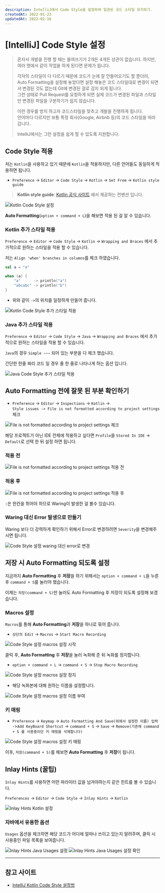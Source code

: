 ```yaml
---
description: IntelliJ에서 Code Style을 설정하여 일관된 코드 스타일 유지하기.  
createdAt: 2022-01-23  
updatedAt: 2022-02-16
---
```


# [IntelliJ] Code Style 설정

> 혼자서 개발을 진행 할 때는 들여쓰기가 2개든 4개든 상관이 없습니다. 하지만, 여러 명에서 같이 작업을 하게 된다면 문제가 됩니다.
>
> 각자의 스타일이 다 다르기 때문에 코드가 눈에 잘 안들어오기도 할 뿐더러,
> Auto Formatting을 설정해 놓았다면 설정 해놓은 코드 스타일대로 변경이 되면서
> 변경된 것도 없는데 Git에 변경된 걸로 감지 되게 됩니다.  
> 그런 상태로 Pull Request를 요청하게 되면 실제 코드가 변경된 파일과 스타일만 변경된 파일을 구분하기가 쉽지 않습니다.
>
> 이런 경우를 방지 하고자 코드스타일을 맞추고 개발을 진행하게 됩니다.  
> 언어마다 다르지만 보통 특정 회사(Google, Airbnb 등)의 코드 스타일을 따라 갑니다.
>
> IntelliJ에서는 그런 설정을 쉽게 할 수 있도록 지원합니다.

## Code Style 적용

저는 `Kotlin`을 사용하고 있기 때문에 `Kotlin`을 적용하지만, 다른 언어들도 동일하게 적용하면 됩니다.

- `Preference` -> `Editor` -> `Code Style` -> `Kotlin` -> `Set From` -> `Kotlin style guide`

> **Kotlin style guide**: [Kotlin 공식 사이트](https://kotlinlang.org/docs/coding-conventions.html) 에서 제공하는 컨벤션 입니다.

![Kotlin Code Style 설정](../../public/_posts/IntelliJ/Code_Style_설정/screenshot1.png)

**Auto Formatting**(`option + command + L`)을 해보면 적용 된 걸 알 수 있습니다.

### Kotlin 추가 스타일 적용

`Preference` -> `Editor` -> `Code Style` -> `Kotlin` -> `Wrapping and Braces` 에서 추가적으로 원하는 스타일을 적용 할 수 있습니다.

저는 `Align 'when' branches in columns`를 체크 하였습니다.

```kotlin
val a = "a"

when (a) {
	"a"      -> println("a")
	"abcabc" -> println("b")
}
```

- 위와 같이 `->`의 위치를 일정하게 만들어 줍니다.

![Kotlin Code Style 추가 스타일 적용](../../public/_posts/IntelliJ/Code_Style_설정/screenshot3.png)

### Java 추가 스타일 적용

`Preference` -> `Editor` -> `Code Style` -> `Java` -> `Wrapping and Braces` 에서 추가적으로 원하는 스타일을 적용 할 수 있습니다.

`Java`의 경우 `Simple ~~~` 되어 있는 부분을 다 체크 했습니다.

간단한 한줄 짜리 코드 일 경우 줄 한 줄로 나타나게 하는 옵션 입니다.

![Java Code Style 추가 스타일 적용](../../public/_posts/IntelliJ/Code_Style_설정/screenshot4.png)

## Auto Formatting 전에 잘못 된 부분 확인하기

- `Preference` -> `Editor` -> `Inspections` -> `Kotlin` ->  
  `Style issues -> File is not formatted according to project settings` 체크

![File is not formatted according to project settings 체크](../../public/_posts/IntelliJ/Code_Style_설정/screenshot2.png)

해당 프로젝트가 아닌 IDE 전체에 적용하고 싶다면 `Profile`을 `Stored In IDE` -> `Default`로 선택 한 뒤 설정 하면 됩니다.

### 적용 전

![File is not formatted according to project settings 적용 전](../../public/_posts/IntelliJ/Code_Style_설정/적용전_screenshot.png)

### 적용 후

![File is not formatted according to project settings 적용 후](../../public/_posts/IntelliJ/Code_Style_설정/적용후_screenshot.png)

`:`은 한칸을 뛰어야 하므로 Waring이 발생한 걸 볼수 있습니다.

### Waring 대신 Error 발생으로 만들기

Waring 보다 더 강력하게 확인하기 위해서 Error로 변경하려면 `Severity`을 변경해주시면 됩니다.

![Code Style 설정 waring 대신 error로 변경](../../public/_posts/IntelliJ/Code_Style_설정/waring_대신_error_screenshot.png)

## 저장 시 Auto Formatting 되도록 설정

지금까지 **Auto Formatting** 후 **저장**을 하기 위해서는 `option + command + L`을 누른 후 `command + S`를 눌러야 했습니다.

이제는 `저장(command + S)`만 눌러도 Auto Formatting 후 저장이 되도록 설정해 보겠습니다.

### Macros 설정

`Macros`를 통해 **Auto Formatting**과 **저장**을 하나로 묶어 줍니다.

- `상단의 Edit` -> `Macros` -> `Start Macro Recording`

![Code Style 설정 macros 설정 시작](../../public/_posts/IntelliJ/Code_Style_설정/macros_설정_screenshot1.png)

클릭 후, **Auto Formatting** 후 **저장**을 눌러 녹화해 준 뒤 녹화를 정지합니다.

- `option + command + L` -> `command + S` -> `Stop Macro Recording`

![Code Style 설정 macros 설정 정지](../../public/_posts/IntelliJ/Code_Style_설정/macros_설정_screenshot2.png)

- 해당 녹화본에 대해 원하는 이름을 설정합니다.

![Code Style 설정 macros 설정 이름 부여](../../public/_posts/IntelliJ/Code_Style_설정/macros_설정_screenshot3.png)

### 키 매핑

- `Preference` -> `Keymap` -> `Auto Formatting And Save(위에서 설정한 이름) 입력` ->`Add KeyBoard Shortcut` ->
  `command + S` -> `Save` -> `Remove(기존에 command + S 를 사용중이던 키 매핑을 삭제합니다)`

![Code Style 설정 macros 설정 키 매핑](../../public/_posts/IntelliJ/Code_Style_설정/macros_설정_screenshot4.png)

이후, `저장(command + S)`를 해보면 **Auto Formatting** 후 **저장**이 됩니다.

## Inlay Hints (꿀팁)

`Inlay Hints`를 사용하면 어떤 파라미터 값을 넘겨야하는지 같은 힌트를 볼 수 있습니다.

`Preferences` -> `Editor` -> `Code Style` -> `Inlay Hints` -> `Kotlin`

![Inlay Hints Kotlin 설정](../../public/_posts/IntelliJ/Code_Style_설정/inlay_hints1.png)

### 자바에서 유용한 옵션

`Usages` 옵션을 체크하면 해당 코드가 어디에 얼마나 쓰이고 있는지 알려주며, 클릭 시 사용중인 파일 목록을 보여줍니다.

![Inlay Hints Java Usages 설정](../../public/_posts/IntelliJ/Code_Style_설정/inlay_hints2.png)
![Inlay Hints Java Usages 설정 확인](../../public/_posts/IntelliJ/Code_Style_설정/inlay_hints3.png)

---

## 참고 사이트

- [IntelliJ Kotlin Code Style 설정법](https://velog.io/@lsb156/IntelliJ-Kotlin-Code-Style-%EC%84%A4%EC%A0%95%EB%B2%95)